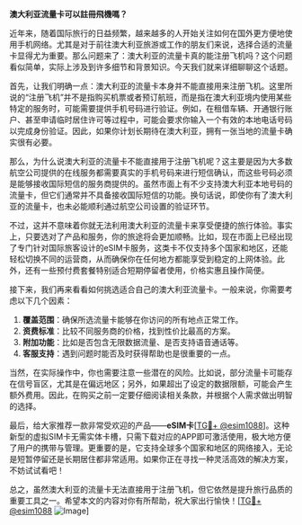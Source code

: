 **澳大利亚流量卡可以註冊飛機嗎？**

近年来，随着国际旅行的日益频繁，越来越多的人开始关注如何在国外更方便地使用手机网络。尤其是对于前往澳大利亚旅游或工作的朋友们来说，选择合适的流量卡显得尤为重要。那么问题来了：澳大利亚的流量卡真的能注册飞机吗？这个问题看似简单，实际上涉及到许多细节和背景知识。今天我们就来详细聊聊这个话题。

首先，让我们明确一点：澳大利亚的流量卡本身并不能直接用来注册飞机。这里所说的“注册飞机”并不是指购买机票或者预订航班，而是指在澳大利亚境内使用某些特定的服务时，可能需要提供手机号码进行验证。例如，在租借车辆、开通银行账户、甚至申请临时居住许可等过程中，可能会要求你输入一个有效的本地电话号码以完成身份验证。因此，如果你计划长期待在澳大利亚，拥有一张当地的流量卡确实很有必要。

那么，为什么说澳大利亚的流量卡不能直接用于注册飞机呢？这主要是因为大多数航空公司提供的在线服务都需要真实的手机号码来进行短信确认，而这些号码必须是能够接收国际短信的服务商提供的。虽然市面上有不少支持澳大利亚本地号码的流量卡，但它们通常并不具备接收国际短信的功能。换句话说，即使你有了澳大利亚的流量卡，也未必能顺利通过航空公司设置的验证环节。

不过，这并不意味着你就无法利用澳大利亚的流量卡来享受便捷的旅行体验。事实上，只要选对了产品和服务，你的旅途将会更加顺畅。比如，现在市面上已经出现了专门针对国际旅客设计的eSIM卡服务，这类卡不仅支持多个国家和地区，还能轻松切换不同的运营商，从而确保你在任何地方都能享受到稳定的上网体验。此外，还有一些预付费套餐特别适合短期停留者使用，价格实惠且操作简便。

接下来，我们再来看看如何挑选适合自己的澳大利亚流量卡。一般来说，你需要考虑以下几个因素：

1. **覆盖范围**：确保所选流量卡能够在你访问的所有地点正常工作。
2. **资费标准**：比较不同服务商的价格，找到性价比最高的方案。
3. **附加功能**：比如是否包含无限数据流量、是否支持语音通话等。
4. **客服支持**：遇到问题时能否及时获得帮助也是很重要的一点。

当然，在实际操作中，你也需要注意一些潜在的风险。比如说，部分流量卡可能存在信号盲区，尤其是在偏远地区；另外，如果超出了设定的数据限额，可能会产生额外费用。因此，在购买之前一定要仔细阅读相关条款，并根据个人需求做出明智的选择。

最后，给大家推荐一款非常受欢迎的产品——**eSIM卡**[[TG💪+ @esim1088](https://t.me/s/esim1088)]。这种新型的虚拟SIM卡无需实体卡槽，只需下载对应的APP即可激活使用，极大地方便了用户的携带与管理。更重要的是，它支持全球多个国家和地区的网络接入，无论是短暂停留还是长期居住都非常适用。如果你正在寻找一种灵活高效的解决方案，不妨试试看吧！

总之，虽然澳大利亚的流量卡无法直接用于注册飞机，但它依然是提升旅行品质的重要工具之一。希望本文的内容对你有所帮助，祝大家出行愉快！[[TG💪+ @esim1088](https://t.me/s/esim1088) ![Image](https://i.postimg.cc/4NQfJmqS/Snipaste-2025-05-13-00-14-12.png)]